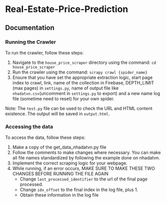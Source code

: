# Real-Estate-Price-Prediction

## Documentation

### Running the Crawler

To run the crawler, follow these steps:

1. Navigate to the `house_price_scraper` directory using the command: `cd house_price_scraper`
2. Run the crawler using the command: `scrapy crawl {spider_name}`
3. Ensure that you have set the appropriate extraction logic, start page index to crawl, link, name of the collection in Firebase, DEPTH_LIMIT (max pages) in `settings.py`, name of output file like `nhadatvn.csv`(uncomment in `settings.py` to export) and a new name log file (sometime need to reset) for your own spider.

Note: The `test.py` file can be used to check the URL and HTML content existence. The output will be saved in `output.html`.

### Accessing the data

To access the data, follow these steps:

1. Make a copy of the get_data_nhadatvn.py file
2. Follow the comments to make changes where necessary. You can make all file names standardized by following the example done on nhadatvn.
3. Implement the correct scraping logic for your webpage.
4. While running, if an error occurs, MAKE SURE TO MAKE THESE TWO CHANGES BEFORE RUNNING THE FILE AGAIN
   * Change `last_processed_identifier` to the url of the final page processed.
   * Change `idx_offset` to the final index in the log file, plus 1.
   * Obtain these information in the log file